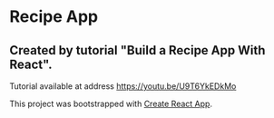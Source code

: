 # Recipe App

## Created by tutorial "Build a Recipe App With React".

Tutorial available at address https://youtu.be/U9T6YkEDkMo

This project was bootstrapped with [Create React App](https://github.com/facebook/create-react-app).
